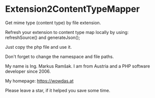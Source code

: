 # Extension2ContentTypeMapper
Get mime type (content type) by file extension. 

Refresh your extension to content type map locally by using: refreshSource() and generateJson();

Just copy the php file and use it.

Don't forget to change the namespace and file paths.

My name is Ing. Markus Ramšak. I am from Austria and a PHP software developer since 2006.

My homepage: https://wowdas.at

Please leave a star, if it helped you save some time.
